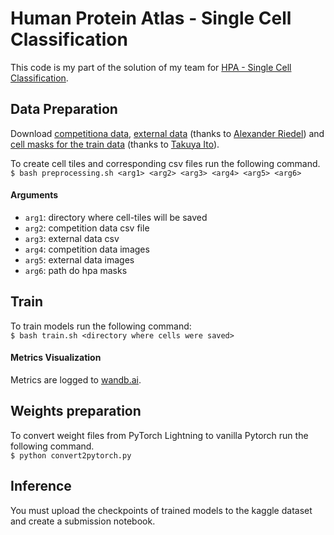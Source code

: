 # Human Protein Atlas - Single Cell Classification

This code is my part of the solution of my team for [HPA - Single Cell Classification](https://www.kaggle.com/c/hpa-single-cell-image-classification).

## Data Preparation
Download [competitiona data](https://www.kaggle.com/c/hpa-single-cell-image-classification/data), [external data](https://www.kaggle.com/alexanderriedel/hpa-public-768-excl-0-16) (thanks to [Alexander Riedel](https://www.kaggle.com/alexanderriedel)) and [cell masks for the train data](https://www.kaggle.com/its7171/hpa-mask) (thanks to [Takuya Ito](https://www.kaggle.com/its7171)).

To create cell tiles and corresponding csv files run the following command.<br/>
`$ bash preprocessing.sh <arg1> <arg2> <arg3> <arg4> <arg5> <arg6>`<br/>

#### Arguments
- `arg1`: directory where cell-tiles will be saved
- `arg2`: competition data csv file
- `arg3`: external data csv
- `arg4`: competition data images
- `arg5`: external data images
- `arg6`: path do hpa masks

## Train
To train models run the following command:<br/>
`$ bash train.sh <directory where cells were saved> `<br/>

#### Metrics Visualization
Metrics are logged to [wandb.ai](https://wandb.ai/).

## Weights preparation
To convert weight files from PyTorch Lightning to vanilla Pytorch run the following command.<br/>
```$ python convert2pytorch.py```

## Inference
You must upload the checkpoints of trained models to the kaggle dataset and create a submission notebook.
